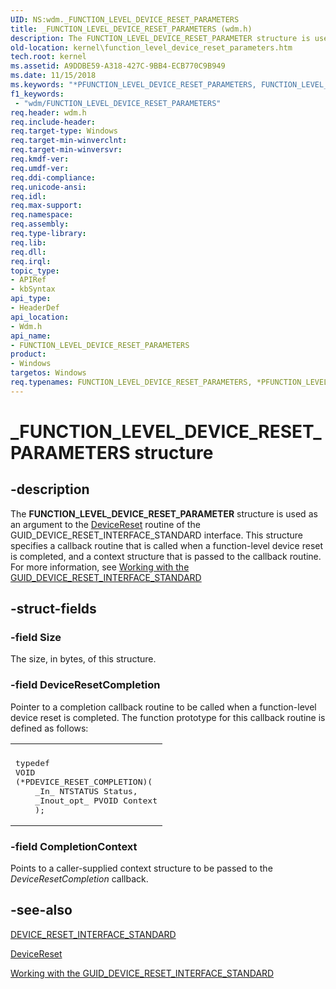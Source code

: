 ```yaml
---
UID: NS:wdm._FUNCTION_LEVEL_DEVICE_RESET_PARAMETERS
title: _FUNCTION_LEVEL_DEVICE_RESET_PARAMETERS (wdm.h)
description: The FUNCTION_LEVEL_DEVICE_RESET_PARAMETER structure is used as an argument to the DeviceReset routine of the GUID_DEVICE_RESET_INTERFACE_STANDARD interface.
old-location: kernel\function_level_device_reset_parameters.htm
tech.root: kernel
ms.assetid: A9DDBE59-A318-427C-9BB4-ECB770C9B949
ms.date: 11/15/2018
ms.keywords: "*PFUNCTION_LEVEL_DEVICE_RESET_PARAMETERS, FUNCTION_LEVEL_DEVICE_RESET_PARAMETERS, FUNCTION_LEVEL_DEVICE_RESET_PARAMETERS structure [Kernel-Mode Driver Architecture], PFUNCTION_LEVEL_DEVICE_RESET_PARAMETERS, PFUNCTION_LEVEL_DEVICE_RESET_PARAMETERS structure pointer [Kernel-Mode Driver Architecture], _FUNCTION_LEVEL_DEVICE_RESET_PARAMETERS, kernel.function_level_device_reset_parameters, wdm/FUNCTION_LEVEL_DEVICE_RESET_PARAMETERS, wdm/PFUNCTION_LEVEL_DEVICE_RESET_PARAMETERS"
f1_keywords:
 - "wdm/FUNCTION_LEVEL_DEVICE_RESET_PARAMETERS"
req.header: wdm.h
req.include-header: 
req.target-type: Windows
req.target-min-winverclnt: 
req.target-min-winversvr: 
req.kmdf-ver: 
req.umdf-ver: 
req.ddi-compliance: 
req.unicode-ansi: 
req.idl: 
req.max-support: 
req.namespace: 
req.assembly: 
req.type-library: 
req.lib: 
req.dll: 
req.irql: 
topic_type:
- APIRef
- kbSyntax
api_type:
- HeaderDef
api_location:
- Wdm.h
api_name:
- FUNCTION_LEVEL_DEVICE_RESET_PARAMETERS
product:
- Windows
targetos: Windows
req.typenames: FUNCTION_LEVEL_DEVICE_RESET_PARAMETERS, *PFUNCTION_LEVEL_DEVICE_RESET_PARAMETERS
---
```


# _FUNCTION_LEVEL_DEVICE_RESET_PARAMETERS structure


## -description


The <b>FUNCTION_LEVEL_DEVICE_RESET_PARAMETER</b> structure  is used as an argument to the <a href="https://docs.microsoft.com/windows-hardware/drivers/ddi/wdm/nc-wdm-pdevice_reset_handler">DeviceReset</a> routine of the GUID_DEVICE_RESET_INTERFACE_STANDARD interface. This structure specifies a callback routine that is called  when a function-level device reset is completed, and a context structure that is passed to the callback routine. For more information, see [Working with the GUID_DEVICE_RESET_INTERFACE_STANDARD](https://docs.microsoft.com/windows-hardware/drivers/kernel/working-with-guid-device-reset-interface-standard)


## -struct-fields




### -field Size

The size, in bytes, of this structure.


### -field DeviceResetCompletion

Pointer to a completion callback routine to be called when a function-level device reset is completed. The function prototype for this callback routine is defined as follows:

<div class="code"><span codelanguage=""><table>
<tr>
<th></th>
</tr>
<tr>
<td>
<pre>typedef
VOID
(*PDEVICE_RESET_COMPLETION)(
    _In_ NTSTATUS Status,
    _Inout_opt_ PVOID Context
    );</pre>
</td>
</tr>
</table></span></div>

### -field CompletionContext

Points to a caller-supplied context structure to be passed to the <i>DeviceResetCompletion</i> callback.


## -see-also

<a href="https://docs.microsoft.com/windows-hardware/drivers/ddi/wdm/ns-wdm-_device_reset_interface_standard">DEVICE_RESET_INTERFACE_STANDARD</a>

<a href="https://docs.microsoft.com/windows-hardware/drivers/ddi/wdm/nc-wdm-pdevice_reset_handler">DeviceReset</a>

[Working with the GUID_DEVICE_RESET_INTERFACE_STANDARD](https://docs.microsoft.com/windows-hardware/drivers/kernel/working-with-guid-device-reset-interface-standard)
 

 

